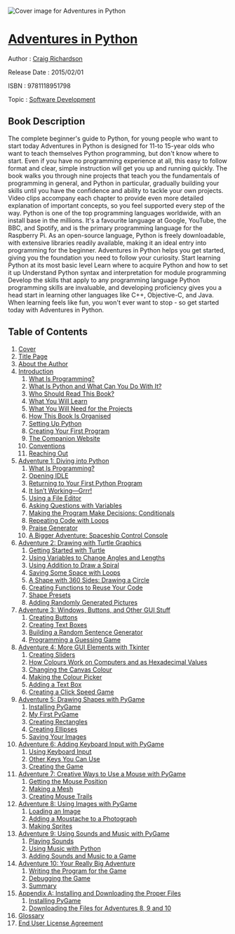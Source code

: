 ![Cover image for Adventures in Python](https://imgdetail.ebookreading.net/cover/cover/software_development/EB9781118951798.jpg)

[Adventures in Python](https://ebookreading.net/view/book/Adventures+in+Python-EB9781118951798_1.html "Adventures in Python")
====================================================================================================================

Author : [Craig Richardson](https://ebookreading.net/search/author/Craig+Richardson)

Release Date : 2015/02/01

ISBN : 9781118951798

Topic : [Software Development](https://ebookreading.net/search/category/software-development)

Book Description
-----------------

The complete beginner's guide to Python, for young people who want to start today
Adventures in Python is designed for 11-to 15-year olds who want to teach themselves Python programming, but don't know where to start. Even if you have no programming experience at all, this easy to follow format and clear, simple instruction will get you up and running quickly. The book walks you through nine projects that teach you the fundamentals of programming in general, and Python in particular, gradually building your skills until you have the confidence and ability to tackle your own projects. Video clips accompany each chapter to provide even more detailed explanation of important concepts, so you feel supported every step of the way.
Python is one of the top programming languages worldwide, with an install base in the millions. It's a favourite language at Google, YouTube, the BBC, and Spotify, and is the primary programming language for the Raspberry Pi. As an open-source language, Python is freely downloadable, with extensive libraries readily available, making it an ideal entry into programming for the beginner. Adventures in Python helps you get started, giving you the foundation you need to follow your curiosity.
Start learning Python at its most basic level
Learn where to acquire Python and how to set it up
Understand Python syntax and interpretation for module programming
Develop the skills that apply to any programming language
Python programming skills are invaluable, and developing proficiency gives you a head start in learning other languages like C++, Objective-C, and Java. When learning feels like fun, you won't ever want to stop - so get started today with Adventures in Python.
              
Table of Contents
-----------------

1. [Cover](https://ebookreading.net/view/book/Adventures+in+Python-EB9781118951798_1.html)
1. [Title Page](https://ebookreading.net/view/book/Adventures+in+Python-EB9781118951798_2.html)
1. [About the Author](https://ebookreading.net/view/book/Adventures+in+Python-EB9781118951798_2.html#aa1)
1. [Introduction](https://ebookreading.net/view/book/Adventures+in+Python-EB9781118951798_4.html)
    1. [What Is Programming?](https://ebookreading.net/view/book/Adventures+in+Python-EB9781118951798_4.html#h2-1)
    1. [What Is Python and What Can You Do With It?](https://ebookreading.net/view/book/Adventures+in+Python-EB9781118951798_4.html#h2-2)
    1. [Who Should Read This Book?](https://ebookreading.net/view/book/Adventures+in+Python-EB9781118951798_4.html#h2-3)
    1. [What You Will Learn](https://ebookreading.net/view/book/Adventures+in+Python-EB9781118951798_4.html#h2-4)
    1. [What You Will Need for the Projects](https://ebookreading.net/view/book/Adventures+in+Python-EB9781118951798_4.html#h2-5)
    1. [How This Book Is Organised](https://ebookreading.net/view/book/Adventures+in+Python-EB9781118951798_4.html#h2-6)
    1. [Setting Up Python](https://ebookreading.net/view/book/Adventures+in+Python-EB9781118951798_4.html#h2-7)
    1. [Creating Your First Program](https://ebookreading.net/view/book/Adventures+in+Python-EB9781118951798_4.html#h2-8)
    1. [The Companion Website](https://ebookreading.net/view/book/Adventures+in+Python-EB9781118951798_4.html#h2-9)
    1. [Conventions](https://ebookreading.net/view/book/Adventures+in+Python-EB9781118951798_4.html#h2-10)
    1. [Reaching Out](https://ebookreading.net/view/book/Adventures+in+Python-EB9781118951798_4.html#h2-11)
1. [Adventure 1: Diving into Python](https://ebookreading.net/view/book/Adventures+in+Python-EB9781118951798_5.html)
    1. [What Is Programming?](https://ebookreading.net/view/book/Adventures+in+Python-EB9781118951798_5.html#ch1h2-1)
    1. [Opening IDLE](https://ebookreading.net/view/book/Adventures+in+Python-EB9781118951798_5.html#ch1h2-2)
    1. [Returning to Your First Python Program](https://ebookreading.net/view/book/Adventures+in+Python-EB9781118951798_5.html#ch1h2-3)
    1. [It Isn’t Working—Grrr!](https://ebookreading.net/view/book/Adventures+in+Python-EB9781118951798_5.html#ch1h2-4)
    1. [Using a File Editor](https://ebookreading.net/view/book/Adventures+in+Python-EB9781118951798_5.html#ch1h2-5)
    1. [Asking Questions with Variables](https://ebookreading.net/view/book/Adventures+in+Python-EB9781118951798_5.html#ch1h2-6)
    1. [Making the Program Make Decisions: Conditionals](https://ebookreading.net/view/book/Adventures+in+Python-EB9781118951798_5.html#ch1h2-7)
    1. [Repeating Code with Loops](https://ebookreading.net/view/book/Adventures+in+Python-EB9781118951798_5.html#ch1h2-10)
    1. [Praise Generator](https://ebookreading.net/view/book/Adventures+in+Python-EB9781118951798_5.html#ch1h2-11)
    1. [A Bigger Adventure: Spaceship Control Console](https://ebookreading.net/view/book/Adventures+in+Python-EB9781118951798_5.html#ch1h2-12)
1. [Adventure 2: Drawing with Turtle Graphics](https://ebookreading.net/view/book/Adventures+in+Python-EB9781118951798_6.html)
    1. [Getting Started with Turtle](https://ebookreading.net/view/book/Adventures+in+Python-EB9781118951798_6.html#ch2h2-1)
    1. [Using Variables to Change Angles and Lengths](https://ebookreading.net/view/book/Adventures+in+Python-EB9781118951798_6.html#ch2h2-2)
    1. [Using Addition to Draw a Spiral](https://ebookreading.net/view/book/Adventures+in+Python-EB9781118951798_6.html#ch2h2-3)
    1. [Saving Some Space with Loops](https://ebookreading.net/view/book/Adventures+in+Python-EB9781118951798_6.html#ch2h2-4)
    1. [A Shape with 360 Sides: Drawing a Circle](https://ebookreading.net/view/book/Adventures+in+Python-EB9781118951798_6.html#ch2h2-5)
    1. [Creating Functions to Reuse Your Code](https://ebookreading.net/view/book/Adventures+in+Python-EB9781118951798_6.html#ch2h2-6)
    1. [Shape Presets](https://ebookreading.net/view/book/Adventures+in+Python-EB9781118951798_6.html#ch2h2-7)
    1. [Adding Randomly Generated Pictures](https://ebookreading.net/view/book/Adventures+in+Python-EB9781118951798_6.html#ch2h2-8)
1. [Adventure 3: Windows, Buttons, and Other GUI Stuff](https://ebookreading.net/view/book/Adventures+in+Python-EB9781118951798_7.html)
    1. [Creating Buttons](https://ebookreading.net/view/book/Adventures+in+Python-EB9781118951798_7.html#ch3h2-1)
    1. [Creating Text Boxes](https://ebookreading.net/view/book/Adventures+in+Python-EB9781118951798_7.html#ch3h2-2)
    1. [Building a Random Sentence Generator](https://ebookreading.net/view/book/Adventures+in+Python-EB9781118951798_7.html#ch3h2-3)
    1. [Programming a Guessing Game](https://ebookreading.net/view/book/Adventures+in+Python-EB9781118951798_7.html#ch3h2-4)
1. [Adventure 4: More GUI Elements with Tkinter](https://ebookreading.net/view/book/Adventures+in+Python-EB9781118951798_8.html)
    1. [Creating Sliders](https://ebookreading.net/view/book/Adventures+in+Python-EB9781118951798_8.html#ch4h2-1)
    1. [How Colours Work on Computers and as Hexadecimal Values](https://ebookreading.net/view/book/Adventures+in+Python-EB9781118951798_8.html#ch4h2-2)
    1. [Changing the Canvas Colour](https://ebookreading.net/view/book/Adventures+in+Python-EB9781118951798_8.html#ch4h2-3)
    1. [Making the Colour Picker](https://ebookreading.net/view/book/Adventures+in+Python-EB9781118951798_8.html#ch4h2-4)
    1. [Adding a Text Box](https://ebookreading.net/view/book/Adventures+in+Python-EB9781118951798_8.html#ch4h2-5)
    1. [Creating a Click Speed Game](https://ebookreading.net/view/book/Adventures+in+Python-EB9781118951798_8.html#ch4h2-6)
1. [Adventure 5: Drawing Shapes with PyGame](https://ebookreading.net/view/book/Adventures+in+Python-EB9781118951798_9.html)
    1. [Installing PyGame](https://ebookreading.net/view/book/Adventures+in+Python-EB9781118951798_9.html#ch5h2-1)
    1. [My First PyGame](https://ebookreading.net/view/book/Adventures+in+Python-EB9781118951798_9.html#ch5h2-2)
    1. [Creating Rectangles](https://ebookreading.net/view/book/Adventures+in+Python-EB9781118951798_9.html#ch5h2-3)
    1. [Creating Ellipses](https://ebookreading.net/view/book/Adventures+in+Python-EB9781118951798_9.html#ch5h2-4)
    1. [Saving Your Images](https://ebookreading.net/view/book/Adventures+in+Python-EB9781118951798_9.html#ch5h2-5)
1. [Adventure 6: Adding Keyboard Input with PyGame](https://ebookreading.net/view/book/Adventures+in+Python-EB9781118951798_10.html)
    1. [Using Keyboard Input](https://ebookreading.net/view/book/Adventures+in+Python-EB9781118951798_10.html#ch6h2-1)
    1. [Other Keys You Can Use](https://ebookreading.net/view/book/Adventures+in+Python-EB9781118951798_10.html#ch6h2-2)
    1. [Creating the Game](https://ebookreading.net/view/book/Adventures+in+Python-EB9781118951798_10.html#ch6h2-3)
1. [Adventure 7: Creative Ways to Use a Mouse with PyGame](https://ebookreading.net/view/book/Adventures+in+Python-EB9781118951798_11.html)
    1. [Getting the Mouse Position](https://ebookreading.net/view/book/Adventures+in+Python-EB9781118951798_11.html#ch7h2-1)
    1. [Making a Mesh](https://ebookreading.net/view/book/Adventures+in+Python-EB9781118951798_11.html#ch7h2-2)
    1. [Creating Mouse Trails](https://ebookreading.net/view/book/Adventures+in+Python-EB9781118951798_11.html#ch7h2-3)
1. [Adventure 8: Using Images with PyGame](https://ebookreading.net/view/book/Adventures+in+Python-EB9781118951798_12.html)
    1. [Loading an Image](https://ebookreading.net/view/book/Adventures+in+Python-EB9781118951798_12.html#ch8h2-1)
    1. [Adding a Moustache to a Photograph](https://ebookreading.net/view/book/Adventures+in+Python-EB9781118951798_12.html#ch8h2-2)
    1. [Making Sprites](https://ebookreading.net/view/book/Adventures+in+Python-EB9781118951798_12.html#ch8h2-3)
1. [Adventure 9: Using Sounds and Music with PyGame](https://ebookreading.net/view/book/Adventures+in+Python-EB9781118951798_13.html)
    1. [Playing Sounds](https://ebookreading.net/view/book/Adventures+in+Python-EB9781118951798_13.html#ch9h2-1)
    1. [Using Music with Python](https://ebookreading.net/view/book/Adventures+in+Python-EB9781118951798_13.html#ch9h2-2)
    1. [Adding Sounds and Music to a Game](https://ebookreading.net/view/book/Adventures+in+Python-EB9781118951798_13.html#ch9h2-3)
1. [Adventure 10: Your Really Big Adventure](https://ebookreading.net/view/book/Adventures+in+Python-EB9781118951798_14.html)
    1. [Writing the Program for the Game](https://ebookreading.net/view/book/Adventures+in+Python-EB9781118951798_14.html#ch10h2-1)
    1. [Debugging the Game](https://ebookreading.net/view/book/Adventures+in+Python-EB9781118951798_14.html#ch10h2-2)
    1. [Summary](https://ebookreading.net/view/book/Adventures+in+Python-EB9781118951798_14.html#ch10h2-3)
1. [Appendix A: Installing and Downloading the Proper Files](https://ebookreading.net/view/book/Adventures+in+Python-EB9781118951798_15.html)
    1. [Installing PyGame](https://ebookreading.net/view/book/Adventures+in+Python-EB9781118951798_15.html#chbbh2-1)
    1. [Downloading the Files for Adventures 8, 9 and 10](https://ebookreading.net/view/book/Adventures+in+Python-EB9781118951798_15.html#chbbh2-2)
1. [Glossary](https://ebookreading.net/view/book/Adventures+in+Python-EB9781118951798_16.html)
1. [End User License Agreement](https://ebookreading.net/view/book/Adventures+in+Python-EB9781118951798_17.html)
